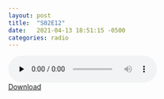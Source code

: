```yaml
---
layout: post
title:  "S02E12"
date:   2021-04-13 18:51:15 -0500
categories: radio
---
```

<audio controls="controls" preload="none">
    <source src="https://sparechange.s3.us-east-2.amazonaws.com/SpareChange-S02E12-041321-1600.mp3" type="audio/mpeg"> 
</audio>
<br>
<a href="https://sparechange.s3.us-east-2.amazonaws.com/SpareChange-S02E12-041321-1600.mp3">Download</a>
<br>

